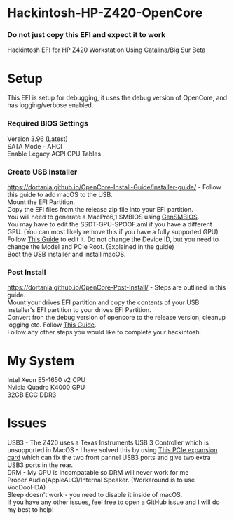 # Hackintosh-HP-Z420-OpenCore
### Do not just copy this EFI and expect it to work
Hackintosh EFI for HP Z420 Workstation Using Catalina/Big Sur Beta   
# Setup
This EFI is setup for debugging, it uses the debug version of OpenCore, and has logging/verbose enabled.   
### Required BIOS Settings
Version 3.96 (Latest)    
SATA Mode - AHCI   
Enable Legacy ACPI CPU Tables   
### Create USB Installer
https://dortania.github.io/OpenCore-Install-Guide/installer-guide/ - Follow this guide to add macOS to the USB.   
Mount the EFI Partition.   
Copy the EFI files from the release zip file into your EFI partition.    
You will need to generate a MacPro6,1 SMBIOS using [GenSMBIOS](https://github.com/corpnewt/GenSMBIOS).  
You may have to edit the SSDT-GPU-SPOOF.aml if you have a different GPU. (You can most likely remove this if you have a fully supported GPU)   
Follow [This Guide](https://dortania.github.io/Getting-Started-With-ACPI/Universal/spoof.html) to edit it. Do not change the Device ID, but you need to change the Model and PCIe Root. (Explained in the guide)  
Boot the USB installer and install macOS.  
### Post Install
https://dortania.github.io/OpenCore-Post-Install/ - Steps are outlined in this guide.   
Mount your drives EFI partition and copy the contents of your USB installer's EFI partition to your drives EFI Partition.   
Convert fron the debug version of opencore to the release version, cleanup logging etc. Follow [This Guide](https://dortania.github.io/OpenCore-Post-Install/cosmetic/verbose.html#macos-decluttering).   
Follow any other steps you would like to complete your hackintosh.    
# My System
Intel Xeon E5-1650 v2 CPU  
Nvidia Quadro K4000 GPU   
32GB ECC DDR3   
# Issues
USB3 - The Z420 uses a Texas Instruments USB 3 Controller which is unsupported in MacOS - I have solved this by using [This PCIe expansion card](https://www.amazon.co.uk/gp/product/B00JEVLEFQ/ref=ppx_yo_dt_b_asin_title_o00_s00?ie=UTF8&psc=1) which can fix the two front pannel USB3 ports and give two extra USB3 ports in the rear.   
DRM - My GPU is incompatable so DRM will never work for me   
Proper Audio(AppleALC)/Internal Speaker. (Workaround is to use VooDooHDA)   
Sleep doesn't work - you need to disable it inside of macOS.  
If you have any other issues, feel free to open a GitHub issue and I will do my best to help!   
